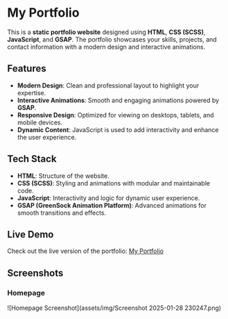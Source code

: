 # My Portfolio

This is a **static portfolio website** designed using **HTML**, **CSS (SCSS)**, **JavaScript**, and **GSAP**. The portfolio showcases your skills, projects, and contact information with a modern design and interactive animations.

## Features

- **Modern Design**: Clean and professional layout to highlight your expertise.
- **Interactive Animations**: Smooth and engaging animations powered by **GSAP**.
- **Responsive Design**: Optimized for viewing on desktops, tablets, and mobile devices.
- **Dynamic Content**: JavaScript is used to add interactivity and enhance the user experience.

## Tech Stack

- **HTML**: Structure of the website.
- **CSS (SCSS)**: Styling and animations with modular and maintainable code.
- **JavaScript**: Interactivity and logic for dynamic user experience.
- **GSAP (GreenSock Animation Platform)**: Advanced animations for smooth transitions and effects.

## Live Demo

Check out the live version of the portfolio: [My Portfolio](https://panditsagar.github.io/My-Portfolio)

## Screenshots

### Homepage
![Homepage Screenshot](assets/img/Screenshot 2025-01-28 230247.png)

